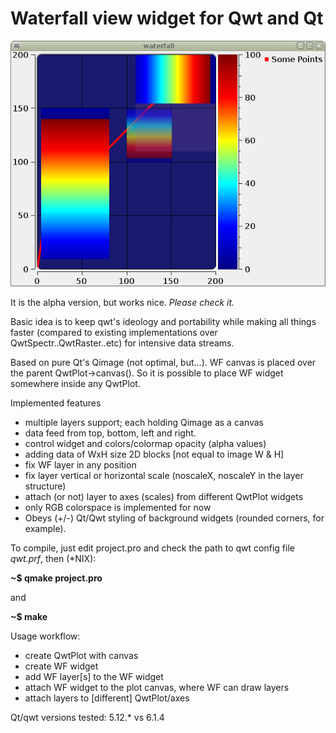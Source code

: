# Waterfall view widget for Qwt and Qt

![WF QwtPlot screen](/WF.png)

It is the alpha version, but works nice. *Please check it.*

Basic idea is to keep qwt's ideology and portability while making all things
faster (compared to existing implementations over QwtSpectr..QwtRaster..etc) for intensive data streams.

Based on pure Qt's Qimage (not optimal, but...). WF canvas is placed over the
parent QwtPlot->canvas().
So it is possible to place WF widget somewhere inside any QwtPlot.

Implemented features
* multiple layers support; each holding Qimage as a canvas
* data feed from top, bottom, left and right.
* control widget and colors/colormap opacity (alpha values)
* adding data of WxH size 2D blocks [not equal to image W & H]
* fix WF layer in any position
* fix layer vertical or horizontal scale (noscaleX, noscaleY in the layer structure)
* attach (or not) layer to axes (scales) from different QwtPlot widgets
* only RGB colorspace is implemented for now
* Obeys (+/-) Qt/Qwt styling of background widgets (rounded corners, for example).


To compile, just edit project.pro and check the path to qwt config file *qwt.prf*,
then (*NIX):
 
 **~$ qmake project.pro**
 
 and 
 
 **~$ make**

Usage workflow:
* create QwtPlot with canvas
* create WF widget
* add WF layer[s] to the WF widget
* attach WF widget to the plot canvas, where WF can draw layers
* attach layers to [different] QwtPlot/axes


Qt/qwt versions tested: 5.12.* vs 6.1.4
